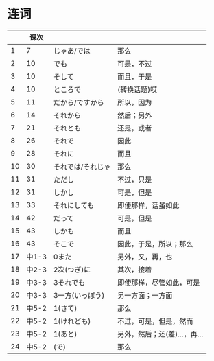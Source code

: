 # 连词

| | 课次 | | |
| --- | --- | --- | --- |
| 1 | 7 | じゃあ/では | 那么 |
| 2 | 10 | でも | 可是，不过 |
| 3 | 10 | そして | 而且，于是 |
| 4 | 10 | ところで | (转换话题)哎 |
| 5 | 11 | だから/ですから | 所以，因为 |
| 6 | 14 | それから | 然后；另外 |
| 7 | 21 | それとも | 还是，或者 |
| 8 | 26 | それで | 因此 |
| 9 | 28 | それに | 而且 |
| 10 | 30 | それでは/それじゃ | 那么 |
| 11 | 31 | ただし | 不过，只是 |
| 12 | 31 | しかし | 可是，但是 |
| 13 | 33 | それにしても | 即便那样，话虽如此 |
| 14 | 42 | だって | 可是，但是 |
| 15 | 43 | しかも | 而且 |
| 16 | 43 | そこで | 因此，于是，所以；那么 |
| 17 | 中1-3 | 0また | 另外，又，再，也 |
| 18 | 中2-3 | 2次(つぎ)に | 其次，接着 |
| 19 | 中3-3 | 3それでも | 即使那样，尽管如此，可是 |
| 20 | 中3-3 | 3一方(いっぽう) | 另一方面；一方面 |
| 21 | 中5-2 | 1(さて) | 那么 |
| 22 | 中5-2 | 1(けれども) | 不过，可是，但是，然而 |
| 23 | 中5-2 | 1(あと) | 另外，然后；还(差)…，再… |
| 24 | 中5-2 | (で) | 那么 |


